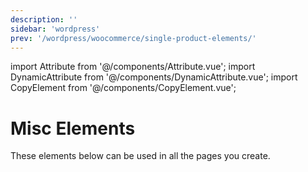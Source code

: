 ```yaml
---
description: ''
sidebar: 'wordpress'
prev: '/wordpress/woocommerce/single-product-elements/'
---
```

import Attribute from '@/components/Attribute.vue';
import DynamicAttribute from '@/components/DynamicAttribute.vue';
import CopyElement from '@/components/CopyElement.vue';

# Misc Elements

These elements below can be used in all the pages you create.
